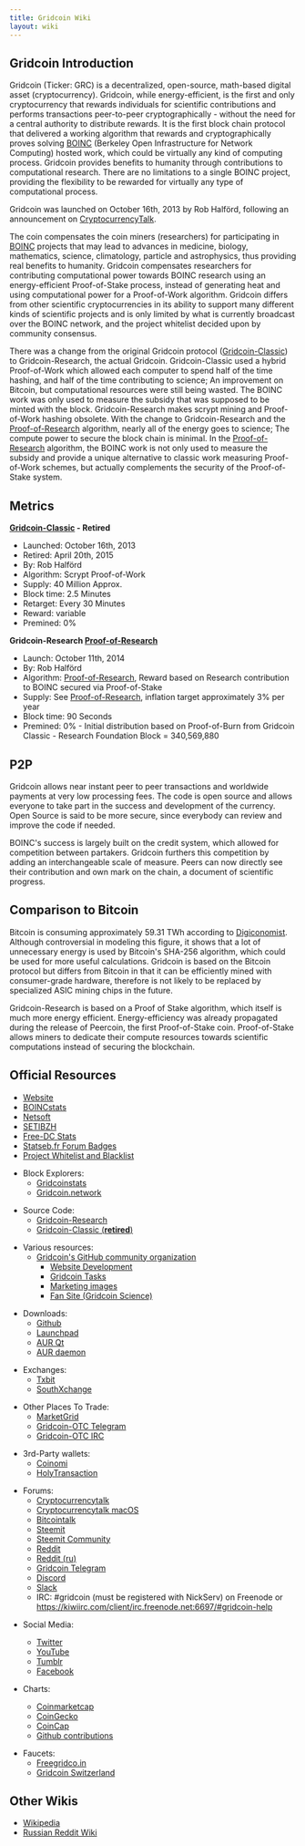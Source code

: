 ```yaml
---
title: Gridcoin Wiki
layout: wiki
---
```


## Gridcoin Introduction

Gridcoin (Ticker: GRC) is a decentralized, open-source, math-based
digital asset (cryptocurrency). Gridcoin, while energy-efficient, is the
first and only cryptocurrency that rewards individuals for scientific
contributions and performs transactions peer-to-peer cryptographically -
without the need for a central authority to distribute rewards. It is
the first block chain protocol that delivered a working algorithm that
rewards and cryptographically proves solving [BOINC](https://en.wikipedia.org/wiki/Berkeley_Open_Infrastructure_for_Network_Computing)
(Berkeley Open Infrastructure for Network Computing) hosted work, which
could be virtually any kind of computing process. Gridcoin provides
benefits to humanity through contributions to computational research.
There are no limitations to a single BOINC project, providing the
flexibility to be rewarded for virtually any type of computational
process.

Gridcoin was launched on October 16th, 2013 by Rob Halförd, following an
announcement on [CryptocurrencyTalk](https://cryptocurrencytalk.com/topic/1416-gridcoin-grc-information-classic-in-retirement/).

The coin compensates the coin miners (researchers) for participating in
[BOINC](BOINC "wikilink") projects that may lead to advances in
medicine, biology, mathematics, science, climatology, particle and
astrophysics, thus providing real benefits to humanity. Gridcoin
compensates researchers for contributing computational power towards
BOINC research using an energy-efficient Proof-of-Stake process, instead
of generating heat and using computational power for a Proof-of-Work
algorithm. Gridcoin differs from other scientific cryptocurrencies in
its ability to support many different kinds of scientific projects and
is only limited by what is currently broadcast over the BOINC network,
and the project whitelist decided upon by community consensus.

There was a change from the original Gridcoin protocol
([Gridcoin-Classic](Gridcoin-Classic "wikilink")) to Gridcoin-Research,
the actual Gridcoin. Gridcoin-Classic used a hybrid Proof-of-Work which
allowed each computer to spend half of the time hashing, and half of the
time contributing to science; An improvement on Bitcoin, but
computational resources were still being wasted. The BOINC work was only
used to measure the subsidy that was supposed to be minted with the
block. Gridcoin-Research makes scrypt mining and Proof-of-Work hashing
obsolete. With the change to Gridcoin-Research and the
[Proof-of-Research](Proof-of-Research "wikilink") algorithm, nearly all
of the energy goes to science; The compute power to secure the block
chain is minimal. In the
[Proof-of-Research](Proof-of-Research "wikilink") algorithm, the BOINC
work is not only used to measure the subsidy and provide a unique
alternative to classic work measuring Proof-of-Work schemes, but
actually complements the security of the Proof-of-Stake system.

## Metrics

**[Gridcoin-Classic](Gridcoin-Classic "wikilink") - Retired**

  - Launched: October 16th, 2013
  - Retired: April 20th, 2015
  - By: Rob Halförd
  - Algorithm: Scrypt Proof-of-Work
  - Supply: 40 Million Approx.
  - Block time: 2.5 Minutes
  - Retarget: Every 30 Minutes
  - Reward: variable
  - Premined: 0%

**Gridcoin-Research [Proof-of-Research](Proof-of-Research "wikilink")**

  - Launch: October 11th, 2014
  - By: Rob Halförd
  - Algorithm: [Proof-of-Research](Proof-of-Research "wikilink"), Reward
    based on Research contribution to BOINC secured via Proof-of-Stake
  - Supply: See [Proof-of-Research](Proof-of-Research "wikilink"),
    inflation target approximately 3% per year
  - Block time: 90 Seconds
  - Premined: 0% - Initial distribution based on Proof-of-Burn from
    Gridcoin Classic - Research Foundation Block = 340,569,880

## P2P

Gridcoin allows near instant peer to peer transactions and worldwide
payments at very low processing fees. The code is open source and allows
everyone to take part in the success and development of the currency.
Open Source is said to be more secure, since everybody can review and
improve the code if needed.

BOINC's success is largely built on the credit system, which allowed for
competition between partakers. Gridcoin furthers this competition by
adding an interchangeable scale of measure. Peers can now directly see
their contribution and own mark on the chain, a document of scientific
progress.

## Comparison to Bitcoin

Bitcoin is consuming approximately 59.31 TWh according to
[Digiconomist](https://digiconomist.net/bitcoin-energy-consumption).
Although controversial in modeling this figure, it shows that a lot of
unnecessary energy is used by Bitcoin's SHA-256 algorithm, which could
be used for more useful calculations. Gridcoin is based on the Bitcoin
protocol but differs from Bitcoin in that it can be efficiently mined
with consumer-grade hardware, therefore is not likely to be replaced by
specialized ASIC mining chips in the future.

Gridcoin-Research is based on a Proof of Stake algorithm, which itself
is much more energy efficient. Energy-efficiency was already propagated
during the release of Peercoin, the first Proof-of-Stake coin.
Proof-of-Stake allows miners to dedicate their compute resources towards
scientific computations instead of securing the blockchain.

## Official Resources

  - [Website](https://gridcoin.us/)
  - [BOINCstats](https://boincstats.com/en/stats/-1/team/detail/118094994/overview)
  - [Netsoft](http://www.boinc.netsoft-online.com/e107_plugins/boinc/bp_home.php)
  - [SETIBZH](https://statsbzh.boinc-af.org/team.php?name=R3JpZGNvaW4=)
  - [Free-DC Stats](https://stats.free-dc.org/stats.php?page=teambycpid&team=Gridcoin)
  - [Statseb.fr Forum Badges](https://signature.statseb.fr/index.py?action=team_badge&teamid=100454)
  - [Project Whitelist and Blacklist](https://gridcoin.ddns.net/pages/project-list.php)

<!-- end list -->

  - Block Explorers:
      - [Gridcoinstats](https://gridcoinstats.eu/)
      - [Gridcoin.network](https://gridcoin.network/)

<!-- end list -->

  - Source Code:
      - [Gridcoin-Research](https://github.com/gridcoin-community/Gridcoin-Research)
      - [Gridcoin-Classic (**retired**)](https://github.com/gridcoin/Gridcoin-master)

<!-- end list -->

  - Various resources:
      - [Gridcoin's GitHub community organization](https://github.com/gridcoin-community)
          - [Website Development](https://github.com/gridcoin-community/Gridcoin-Site)
          - [Gridcoin Tasks](https://github.com/gridcoin-community/Gridcoin-Tasks)
          - [Marketing images](https://github.com/gridcoin-community/Gridcoin-Marketing)
          - [Fan Site (Gridcoin Science)](https://gridcoin.science)

<!-- end list -->

  - Downloads:
      - [Github](https://github.com/gridcoin-community/Gridcoin-Research/releases)
      - [Launchpad](https://launchpad.net/gridcoin)
      - [AUR Qt](https://aur.archlinux.org/packages/gridcoinresearch-qt)
      - [AUR daemon](https://aur.archlinux.org/packages/gridcoinresearchd/)

<!-- end list -->

  - Exchanges:
      - [Txbit](https://txbit.io/Trade/GRC/BTC)
      - [SouthXchange](https://www.southxchange.com/Market/Book/GRC/BTC)

<!-- end list -->

  - Other Places To Trade:
      - [MarketGrid](https://www.reddit.com/r/MarketGrid/)
      - [Gridcoin-OTC Telegram](https://t.me/localgridcoins)
      - [Gridcoin-OTC IRC](https://kiwiirc.com/client/irc.snoonet.org:6697/#gridcoin-otc)

<!-- end list -->

  - 3rd-Party wallets:
      - [Coinomi](https://coinomi.com/)
      - [HolyTransaction](https://holytransaction.com/)

<!-- end list -->

  - Forums:
      - [Cryptocurrencytalk](https://cryptocurrencytalk.com/forum/464-gridcoin-grc/)
      - [Cryptocurrencytalk macOS](https://cryptocurrencytalk.com/topic/13139-os-x-builds-feedback-bug-reporting/)
      - [Bitcointalk](https://bitcointalk.org/index.php?topic=324118.0)
      - [Steemit](https://steemit.com/created/gridcoin)
      - [Steemit Community](https://steemit.com/created/hive-161364)
      - [Reddit](https://reddit.com/r/gridcoin)
      - [Reddit (ru)](https://reddit.com/r/russiangridcoin)
      - [Gridcoin Telegram](https://t.me/gridcoin)
      - [Discord](https://discord.me/page/gridcoin)
      - [Slack](https://join.slack.com/t/teamgridcoin/shared_invite/enQtMjk2NTI4MzAwMzg0LTUzMmY0YjdiNzYxYzQ0MDc3MGE1NjQ3Nzg2NWMzZTUzMjAwZjdhMWI1YWUzMDE4YzQyZjVjMjMzOTc1M2RmMmM/)
      - IRC: #gridcoin (must be registered with NickServ) on Freenode
          or
          <https://kiwiirc.com/client/irc.freenode.net:6697/#gridcoin-help>

<!-- end list -->

  - Social Media:
      - [Twitter](https://twitter.com/GridcoinNetwork)
      - [YouTube](https://www.youtube.com/c/GridcoinNetwork)
      - [Tumblr](https://gridcoin.tumblr.com/)
      - [Facebook](https://facebook.com/gridcoins)

  - Charts:
      - [Coinmarketcap](https://coinmarketcap.com/currencies/gridcoin/)
      - [CoinGecko](https://coingecko.com/en/coins/gridcoin-research)
      - [CoinCap](http://www.coincap.io/GRC)
      - [Github contributions](https://github.com/gridcoin-community/Gridcoin-Research/graphs/contributors)
        
<!-- end list -->

  - Faucets:
    - [Freegridco.in](https://freegridco.in/)
    - [Gridcoin Switzerland](https://gridcoin.ch/faucet)

## Other Wikis

  - [Wikipedia](https://en.wikipedia.org/wiki/Gridcoin)
  - [Russian Reddit Wiki](https://reddit.com/r/russiangridcoin/wiki/)
